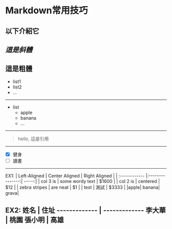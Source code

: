 # Markdown常用技巧
## 以下介紹它 

*這是斜體*
---
**這是粗體**
---
- list1
- list2
- ...
----
- list
    - apple
    - banana
    - ...
---
> hello, 這是引用
---
- [x] 健身
- [ ] 讀書 
---
EX1:
| Left-Aligned  | Center Aligned  | Right Aligned |
| :------------ |:---------------:| -----:|
| col 3 is      | some wordy text | $1600 |
| col 2 is      | centered        |   $12 |
| zebra stripes | are neat        |    $1 |
| test | 測試        |    $3333 |
|apple| banana| grava|

EX2:
姓名 | 住址
------------- | -------------
李大華 | 桃園
張小明 | 高雄
---


